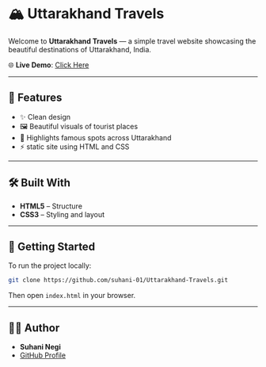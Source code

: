# 🏔️ Uttarakhand Travels

Welcome to **Uttarakhand Travels** — a simple travel website showcasing the beautiful destinations of Uttarakhand, India.

🌐 **Live Demo**: [Click Here](https://suhani-01.github.io/Uttarakhand-Travels/)

---

## 📌 Features

- ✨ Clean design  
- 🖼️ Beautiful visuals of tourist places  
- 📍 Highlights famous spots across Uttarakhand  
- ⚡ static site using HTML and CSS

---

## 🛠️ Built With

- **HTML5** – Structure  
- **CSS3** – Styling and layout  

---

## 🚀 Getting Started

To run the project locally:

```bash
git clone https://github.com/suhani-01/Uttarakhand-Travels.git
```

Then open `index.html` in your browser.

---

## 🙋‍♀️ Author

- **Suhani Negi**  
- [GitHub Profile](https://github.com/suhani-01)


